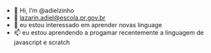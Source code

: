 - 👋 Hi, I’m @adielzinho
- 👀 lazarin.adiel@escola.pr.gov.br
- 🌱 eu estou interessado em aprender novas linguage
- 📫 eu estou aprendendo a progamar recentemente a linguagem de javascript e scratch

